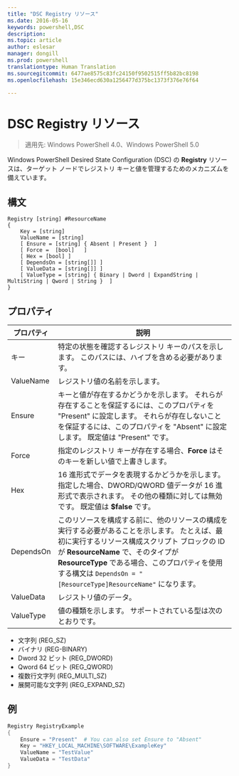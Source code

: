 ```yaml
---
title: "DSC Registry リソース"
ms.date: 2016-05-16
keywords: powershell,DSC
description: 
ms.topic: article
author: eslesar
manager: dongill
ms.prod: powershell
translationtype: Human Translation
ms.sourcegitcommit: 6477ae8575c83fc24150f9502515ff5b82bc8198
ms.openlocfilehash: 15e346ecd630a1256477d375bc1373f376e76f64

---
```


# DSC Registry リソース

> 適用先: Windows PowerShell 4.0、Windows PowerShell 5.0

Windows PowerShell Desired State Configuration (DSC) の **Registry** リソースは、ターゲット ノードでレジストリ キーと値を管理するためのメカニズムを備えています。

## 構文

```
Registry [string] #ResourceName
{
    Key = [string]
    ValueName = [string]
    [ Ensure = [string] { Absent | Present }  ]
    [ Force =  [bool]   ]
    [ Hex = [bool] ]
    [ DependsOn = [string[]] ]
    [ ValueData = [string[]] ]
    [ ValueType = [string] { Binary | Dword | ExpandString | MultiString | Qword | String }  ]
}
```

## プロパティ
|  プロパティ  |  説明   | 
|---|---| 
| キー| 特定の状態を確認するレジストリ キーのパスを示します。 このパスには、ハイブを含める必要があります。| 
| ValueName| レジストリ値の名前を示します。| 
| Ensure| キーと値が存在するかどうかを示します。 それらが存在することを保証するには、このプロパティを "Present" に設定します。 それらが存在しないことを保証するには、このプロパティを "Absent" に設定します。 既定値は "Present" です。| 
| Force| 指定のレジストリ キーが存在する場合、__Force__ はそのキーを新しい値で上書きします。| 
| Hex| 16 進形式でデータを表現するかどうかを示します。 指定した場合、DWORD/QWORD 値データが 16 進形式で表示されます。 その他の種類に対しては無効です。 既定値は __$false__ です。| 
| DependsOn| このリソースを構成する前に、他のリソースの構成を実行する必要があることを示します。 たとえば、最初に実行するリソース構成スクリプト ブロックの ID が __ResourceName__ で、そのタイプが __ResourceType__ である場合、このプロパティを使用する構文は `DependsOn = "[ResourceType]ResourceName"` になります。| 
| ValueData| レジストリ値のデータ。| 
| ValueType| 値の種類を示します。 サポートされている型は次のとおりです。 
<ul><li>文字列 (REG_SZ)</li>


<li>バイナリ (REG-BINARY)</li>


<li>Dword 32 ビット (REG_DWORD)</li>


<li>Qword 64 ビット (REG_QWORD)</li>


<li>複数行文字列 (REG_MULTI_SZ)</li>


<li>展開可能な文字列 (REG_EXPAND_SZ)</li></ul>

## 例
```powershell
Registry RegistryExample
{
    Ensure = "Present"  # You can also set Ensure to "Absent"
    Key = "HKEY_LOCAL_MACHINE\SOFTWARE\ExampleKey"
    ValueName = "TestValue"
    ValueData = "TestData"
}
```




<!--HONumber=Jun16_HO4-->


